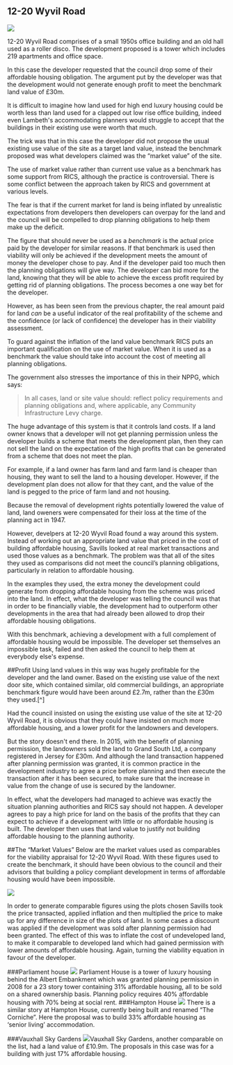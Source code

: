 ## 12-20 Wyvil Road
![](https://c1.staticflickr.com/9/8833/28407150012_ed1468d827_b.jpg)

12-20 Wyvil Road comprises of a small 1950s office building and an old hall used as a roller disco. The development proposed is a tower which includes 219 apartments and office space. 

In this case the developer requested that the council drop some of their affordable housing obligation. The argument put by the developer was that the development would not generate enough profit to meet the benchmark land value of £30m.

It is difficult to imagine how land used for high end luxury housing could be worth less than land used for a clapped out low rise office building, indeed even Lambeth's accommodating planners would struggle to accept that the buildings in their existing use were worth that much.  

The trick was that in this case the developer did not propose the usual existing use value of the site as a target land value, instead the benchmark proposed was what developers claimed was the “market value” of the site.

The use of market value rather than current use value as a benchmark has some support from RICS, although the practice is controversial. There is some conflict between the approach taken by RICS and government at various levels. 

The fear is that if the current market for land is being inflated by unrealistic expectations from developers then developers can overpay for the land and the council will be compelled to drop planning obligations to help them make up the deficit.

The figure that should never be used as a *benchmark* is the actual price paid by the developer for similar reasons. If that benchmark is used then viability will only be achieved if the development meets the amount of money the developer chose to pay. And if the developer paid too much then the planning obligations will give way. The developer can bid more for the land, knowing that they will be able to achieve the excess profit required by getting rid of planning obligations. The process becomes a one way bet for the developer. 

However, as has been seen from the previous chapter, the real amount paid for land *can* be a useful indicator of the real profitability of the scheme and the confidence (or lack of confidence) the developer has in their viability assessment. 

To guard against the inflation of the land value benchmark RICS puts an important qualification on the use of market value. When it is used as a benchmark the value should take into account the cost of meeting all planning obligations.

The government also stresses the importance of this in their NPPG, which says:

> In all cases, land or site value should:
> reflect policy requirements and planning obligations and, where applicable, any Community Infrastructure Levy charge.  

The huge advantage of this system is that it controls land costs. If a land owner knows that a developer will not get planning permission unless the developer builds a scheme that meets the development plan, then they can not sell the land on the expectation of the high profits that can be generated from a scheme that does not meet the plan. 

For example, if a land owner has farm land and farm land is cheaper than housing, they want to sell the land to a housing developer. However, if the development plan does not allow for that they cant, and the value of the land is pegged to the price of farm land and not housing.

Because the removal of development rights potentially lowered the value of land, land oweners were compensated for their loss at the time of the planning act in 1947.

However, develpers at 12-20 Wyvil Road found a way around this system. Instead of working out an appropriate land value that priced in the cost of building affordable housing, Savills looked at real market transactions and used those values as a benchmark. The problem was that all of the sites they used as comparisons did not meet the council’s planning obligations, particularly in relation to affordable housing. 

In the examples they used, the extra money the development could generate from dropping affordable housing from the scheme was priced into the land. In effect, what the developer was telling the council was that in order to be financially viable, the development had to outperform other developments in the area that had already been allowed to drop their affordable housing obligations. 

With this benchmark, achieving a development with a full complement of affordable housing would be impossible. The developer set themselves an impossible task, failed and then asked the council to help them at everybody else's expense.

##Profit
Using land values in this way was hugely profitable for the developer and the land owner. Based on the existing use value of the next door site, which contained similar, old commercial buildings, an appropriate benchmark figure would have been around £2.7m, rather than the £30m they used.[^]  

Had the council insisted on using the existing use value of the site at 12-20 Wyvil Road, it is obvious that they could have insisted on much more affordable housing, and a lower profit for the landowners and developers. 

But the story doesn't end there. In 2015, with the benefit of planning permission, the landowners sold the land to Grand South Ltd, a company registered in Jersey for £30m. And although the land transaction happened after planning permission was granted, it is common practice in the development industry to agree a price before planning and then execute the transaction after it has been secured, to make sure that the increase in value from the change of use is secured by the landowner.

In effect, what the developers had managed to achieve was exactly the situation planning authorities and RICS say should not happen. A developer agrees to pay a high price for land on the basis of the profits that they can expect to achieve if a development with little or no affordable housing is built. The developer then uses that land value to justify not building affordable housing to the planning authority. 

##The “Market Values”
Below are the market values used as comparables for the viability appraisal for 12-20 Wyvil Road. With these figures used to create the benchmark, it should have been obvious to the council and their advisors that building a policy compliant development in terms of affordable housing would have been impossible.

![](http:www.ourcity.london/wp-content/uploads/2016/07/Land-prices-12-20-Wyvil-Road.jpg)

In order to generate comparable figures using the plots chosen Savills took the price transacted, applied inflation and then multiplied the price to make up for any difference in size of the plots of land. In some cases a discount was applied if the development was sold after planning permission had been granted. The effect of this was to inflate the cost of undeveloped land, to make it comparable to developed land which had gained permission with lower amounts of affordable housing. Again, turning the viability equation in favour of the developer. 

###Parliament house
![](http://www.ourcity.london/wp-content/uploads/2016/06/13381184_145650849178401_1582690443_n.jpg)
Parliament House is a tower of luxury housing behind the Albert Embankment which was granted planning permission in 2008 for a 23 story tower containing 31% affordable housing, all to be sold on a shared ownership basis. Planning policy requires 40% affordable housing with 70% being at social rent.
###Hampton House
![](http://farm9.staticflickr.com/8549/28229017360_7c007c6358_b.jpg?ssl=1)
There is a similar story at Hampton House, currently being built and renamed “The Corniche”. Here the proposal was to build 33% affordable housing as ‘senior living’ accommodation.

###Vauxhall Sky Gardens
![](http://www.ourcity.london/wp-content/uploads/2016/07/VSG-profile_03.jpg)Vauxhall Sky Gardens, another comparable on the list, had a land value of £10.9m. The proposals in this case was for a building with just 17% affordable housing.